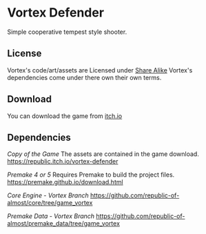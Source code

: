 # Vortex Defender

Simple cooperative tempest style shooter. 


## License

Vortex's code/art/assets are Licensed under [Share Alike](https://creativecommons.org/licenses/by-sa/4.0/)
Vortex's dependencies come under there own their own terms.


## Download

You can download the game from [itch.io](https://republic.itch.io/vortex-defenderi)


## Dependencies

_Copy of the Game_
The assets are contained in the game download.
https://republic.itch.io/vortex-defender

_Premake 4 or 5_
Requires Premake to build the project files.
https://premake.github.io/download.html

_Core Engine - Vortex Branch_
https://github.com/republic-of-almost/core/tree/game_vortex

_Premake Data - Vortex Branch_
https://github.com/republic-of-almost/premake_data/tree/game_vortex
